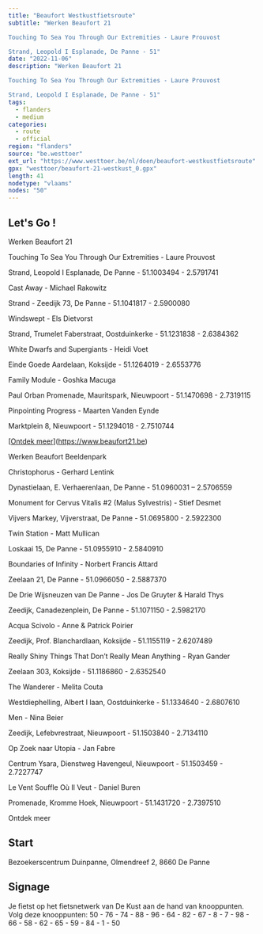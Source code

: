 ```yaml
---
title: "Beaufort Westkustfietsroute"
subtitle: "Werken Beaufort 21

Touching To Sea You Through Our Extremities - Laure Prouvost

Strand, Leopold I Esplanade, De Panne - 51"
date: "2022-11-06"
description: "Werken Beaufort 21

Touching To Sea You Through Our Extremities - Laure Prouvost

Strand, Leopold I Esplanade, De Panne - 51" 
tags:
  - flanders
  - medium
categories: 
  - route
  - official
region: "flanders"
source: "be.westtoer"
ext_url: "https://www.westtoer.be/nl/doen/beaufort-westkustfietsroute"
gpx: "westtoer/beaufort-21-westkust_0.gpx"
length: 41
nodetype: "vlaams"
nodes: "50"
---
```


## Let's Go !

Werken Beaufort 21

Touching To Sea You Through Our Extremities - Laure Prouvost

Strand, Leopold I Esplanade, De Panne - 51.1003494 - 2.5791741

Cast Away - Michael Rakowitz

Strand - Zeedijk 73, De Panne - 51.1041817 - 2.5900080

Windswept - Els Dietvorst

Strand, Trumelet Faberstraat, Oostduinkerke - 51.1231838 - 2.6384362

White Dwarfs and Supergiants - Heidi Voet

Einde Goede Aardelaan, Koksijde - 51.1264019 - 2.6553776

Family Module - Goshka Macuga

Paul Orban Promenade, Mauritspark, Nieuwpoort - 51.1470698 - 2.7319115

Pinpointing Progress - Maarten Vanden Eynde

Marktplein 8, Nieuwpoort - 51.1294018 - 2.7510744

[[Ontdek meer](https://www.beaufortbeeldenpark.be)](https://www.beaufort21.be)

Werken Beaufort Beeldenpark

Christophorus - Gerhard Lentink

Dynastielaan, E. Verhaerenlaan, De Panne - 51.0960031 – 2.5706559

Monument for Cervus Vitalis #2 (Malus Sylvestris) - Stief Desmet

Vijvers Markey, Vijverstraat, De Panne - 51.0695800 - 2.5922300

Twin Station - Matt Mullican

Loskaai 15, De Panne - 51.0955910 - 2.5840910

Boundaries of Infinity - Norbert Francis Attard

Zeelaan 21, De Panne - 51.0966050 - 2.5887370

De Drie Wijsneuzen van De Panne - Jos De Gruyter & Harald Thys

Zeedijk, Canadezenplein, De Panne - 51.1071150 - 2.5982170

Acqua Scivolo - Anne & Patrick Poirier

Zeedijk, Prof. Blanchardlaan, Koksijde - 51.1155119 - 2.6207489

Really Shiny Things That Don’t Really Mean Anything - Ryan Gander

Zeelaan 303, Koksijde - 51.1186860 - 2.6352540

The Wanderer - Melita Couta

Westdiephelling, Albert I laan, Oostduinkerke - 51.1334640 - 2.6807610

Men - Nina Beier

Zeedijk, Lefebvrestraat, Nieuwpoort - 51.1503840 - 2.7134110

Op Zoek naar Utopia - Jan Fabre

Centrum Ysara, Dienstweg Havengeul, Nieuwpoort - 51.1503459 - 2.7227747

Le Vent Souffle Où Il Veut - Daniel Buren

Promenade, Kromme Hoek, Nieuwpoort - 51.1431720 - 2.7397510

Ontdek meer

## Start 

Bezoekerscentrum Duinpanne, Olmendreef 2, 8660 De Panne

## Signage

Je fietst op het fietsnetwerk van De Kust aan de hand van knooppunten. Volg deze knooppunten: 50 - 76 - 74 - 88 - 96 - 64 - 82 - 67 - 8 - 7 - 98 - 66 - 58 - 62 - 65 - 59 - 84 - 1 - 50